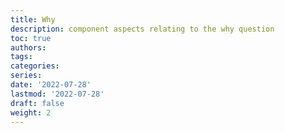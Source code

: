 ```yaml
---
title: Why
description: component aspects relating to the why question
toc: true
authors:
tags:
categories:
series:
date: '2022-07-28'
lastmod: '2022-07-28'
draft: false
weight: 2
---
```


